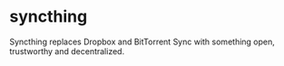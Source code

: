 # syncthing
Syncthing replaces Dropbox and BitTorrent Sync with something open, trustworthy and decentralized.
